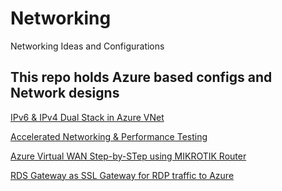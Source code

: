 # Networking
Networking Ideas and Configurations

## This repo holds Azure based configs and Network designs

[IPv6 & IPv4 Dual Stack in Azure VNet](https://github.com/verboompj/Networking/blob/master/IPv6%20%26%20IPv4%20Dual%20Stack%20in%20Azure%20VNet.mdd)

[Accelerated Networking & Performance Testing](https://github.com/verboompj/Networking/blob/master/Accelerated%20Networking%20&%20Performance%20Testing.md)

[Azure Virtual WAN Step-by-STep using MIKROTIK Router](https://github.com/verboompj/Networking/blob/master/README.md)

[RDS Gateway as SSL Gateway for RDP traffic to Azure](https://github.com/verboompj/Networking/blob/master/README.md)
